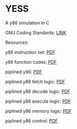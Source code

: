 # YESS
A y86 simulation in C

GNU Coding Standards: [LINK](http://www.gnu.org/prep/standards/standards.html#Writing-C)

Resources:

y86 instruction set: [PDF](http://asulearn.appstate.edu/pluginfile.php/994575/mod_label/intro/Y86InstructionSet.pdf)

y86 function codes: [PDF](http://asulearn.appstate.edu/pluginfile.php/994575/mod_label/intro/Y86FunctionCodes.pdf)

piplined y86: [PDF](http://asulearn.appstate.edu/pluginfile.php/994575/mod_label/intro/PipelinedY86.pdf)

piplined y86 fetch logic: [PDF](http://asulearn.appstate.edu/pluginfile.php/994575/mod_label/intro/PipelinedY86Fetch.pdf)

piplined y86 decode logic: [PDF](http://asulearn.appstate.edu/pluginfile.php/994575/mod_label/intro/PipelinedY86Decode.pdf)

piplined y86 execute logic: [PDF](http://asulearn.appstate.edu/pluginfile.php/994575/mod_label/intro/PipelinedY86Execute.pdf)

piplined y86 memory logic: [PDF](http://asulearn.appstate.edu/pluginfile.php/994575/mod_label/intro/PipelinedY86Memory.pdf)

piplined y86 control: [PDF](http://asulearn.appstate.edu/pluginfile.php/994575/mod_label/intro/PipelinedY86Control.pdf)
